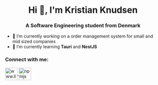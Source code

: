 
<h1 align="center">Hi 👋, I'm Kristian Knudsen</h1>
<h3 align="center">A Software Engineering student from Denmark</h3>

- 🔭 I’m currently working on a order management system for small and mid sized companies
- 🌱 I’m currently learning **Tauri** and **NestJS**

<h3 align="left">Connect with me:</h3>
<p align="left">
  <a href="https://linkedin.com/in/www.linkedin.com/in/kristian-pknudsen" target="blank">
    <img align="center" src="https://raw.githubusercontent.com/rahuldkjain/github-profile-readme-generator/master/src/images/icons/Social/linked-in-alt.svg" alt="www.linkedin.com/in/kristian-pknudsen" height="40" width="40" />
  </a>
  <a href="https://www.npmjs.com/~kristian-knudsen" target="blank">
    <img align="center" src="https://seeklogo.com/images/N/npm-logo-F0E1FE956F-seeklogo.com.png" alt="npmjs" height="40" width="40"> 
  </a>
</p>
